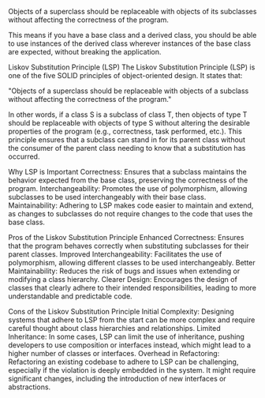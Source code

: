 
Objects of a superclass should be replaceable with objects of its subclasses without affecting the correctness of the program.

This means if you have a base class and a derived class, you should be able to use instances of the derived class wherever instances of the base class are expected, without breaking the application.



Liskov Substitution Principle (LSP)
The Liskov Substitution Principle (LSP) is one of the five SOLID principles of object-oriented design. It states that:

"Objects of a superclass should be replaceable with objects of a subclass without affecting the correctness of the program."

In other words, if a class S is a subclass of class T, then objects of type T should be replaceable with objects of type S without altering the desirable properties of the program (e.g., correctness, task performed, etc.). This principle ensures that a subclass can stand in for its parent class without the consumer of the parent class needing to know that a substitution has occurred.

Why LSP is Important
Correctness: Ensures that a subclass maintains the behavior expected from the base class, preserving the correctness of the program.
Interchangeability: Promotes the use of polymorphism, allowing subclasses to be used interchangeably with their base class.
Maintainability: Adhering to LSP makes code easier to maintain and extend, as changes to subclasses do not require changes to the code that uses the base class.



Pros of the Liskov Substitution Principle
Enhanced Correctness: Ensures that the program behaves correctly when substituting subclasses for their parent classes.
Improved Interchangeability: Facilitates the use of polymorphism, allowing different classes to be used interchangeably.
Better Maintainability: Reduces the risk of bugs and issues when extending or modifying a class hierarchy.
Clearer Design: Encourages the design of classes that clearly adhere to their intended responsibilities, leading to more understandable and predictable code.


Cons of the Liskov Substitution Principle
Initial Complexity: Designing systems that adhere to LSP from the start can be more complex and require careful thought about class hierarchies and relationships.
Limited Inheritance: In some cases, LSP can limit the use of inheritance, pushing developers to use composition or interfaces instead, which might lead to a higher number of classes or interfaces.
Overhead in Refactoring: Refactoring an existing codebase to adhere to LSP can be challenging, especially if the violation is deeply embedded in the system. It might require significant changes, including the introduction of new interfaces or abstractions.